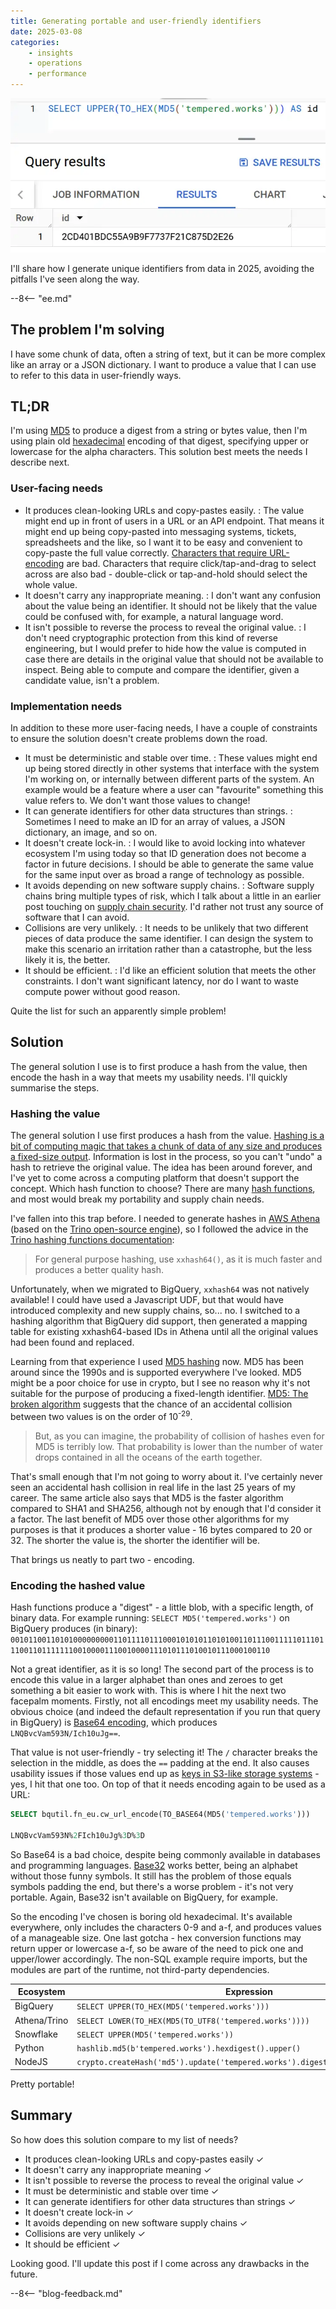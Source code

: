 ```yaml
---
title: Generating portable and user-friendly identifiers
date: 2025-03-08
categories:
    - insights
    - operations
    - performance
---
```


![A screenshot of the BigQuery console, with example SQL for generating an identfier from a string value as I outline below](./assets/image.webp)

I'll share how I generate unique identifiers from data in 2025, avoiding the pitfalls I've seen along the way.

--8<-- "ee.md"

<!-- more -->

## The problem I'm solving

I have some chunk of data, often a string of text, but it can be more complex like an array or a JSON dictionary. I want to produce a value that I can use to refer to this data in user-friendly ways.

## TL;DR

I'm using [MD5](https://en.wikipedia.org/wiki/MD5) to produce a digest from a string or bytes value, then I'm using plain old [hexadecimal](https://en.wikipedia.org/wiki/Hexadecimal) encoding of that digest, specifying upper or lowercase for the alpha characters. This solution best meets the needs I describe next.

### User-facing needs

- It produces clean-looking URLs and copy-pastes easily.
: The value might end up in front of users in a URL or an API endpoint. That means it might end up being copy-pasted into messaging systems, tickets, spreadsheets and the like, so I want it to be easy and convenient to copy-paste the full value correctly. [Characters that require URL-encoding](https://en.wikipedia.org/wiki/Percent-encoding) are bad. Characters that require click/tap-and-drag to select across are also bad - double-click or tap-and-hold should select the whole value.
- It doesn't carry any inappropriate meaning.
: I don't want any confusion about the value being an identifier. It should not be likely that the value could be confused with, for example, a natural language word.
- It isn't possible to reverse the process to reveal the original value.
: I don't need cryptographic protection from this kind of reverse engineering, but I would prefer to hide how the value is computed in case there are details in the original value that should not be available to inspect. Being able to compute and compare the identifier, given a candidate value, isn't a problem.

### Implementation needs

In addition to these more user-facing needs, I have a couple of constraints to ensure the solution doesn't create problems down the road.

- It must be deterministic and stable over time.
: These values might end up being stored directly in other systems that interface with the system I'm working on, or internally between different parts of the system. An example would be a feature where a user can "favourite" something this value refers to. We don't want those values to change!
- It can generate identifiers for other data structures than strings.
: Sometimes I need to make an ID for an array of values, a JSON dictionary, an image, and so on.
- It doesn't create lock-in.
: I would like to avoid locking into whatever ecosystem I'm using today so that ID generation does not become a factor in future decisions. I should be able to generate the same value for the same input over as broad a range of technology as possible.
- It avoids depending on new software supply chains.
: Software supply chains bring multiple types of risk, which I talk about a little in an earlier post touching on [supply chain security](../2024-05-01-how-i-do-python-supply-chain-security/index.md#assessing-dependency-risk). I'd rather not trust any source of software that I can avoid.
- Collisions are very unlikely.
: It needs to be unlikely that two different pieces of data produce the same identifier. I can design the system to make this scenario an irritation rather than a catastrophe, but the less likely it is, the better.
- It should be efficient.
: I'd like an efficient solution that meets the other constraints. I don't want significant latency, nor do I want to waste compute power without good reason.

Quite the list for such an apparently simple problem!

## Solution

The general solution I use is to first produce a hash from the value, then encode the hash in a way that meets my usability needs. I'll quickly summarise the steps.

### Hashing the value

The general solution I use first produces a hash from the value. [Hashing is a bit of computing magic that takes a chunk of data of any size and produces a fixed-size output](https://en.wikipedia.org/wiki/Hash_function). Information is lost in the process, so you can't "undo" a hash to retrieve the original value. The idea has been around forever, and I've yet to come across a computing platform that doesn't support the concept. Which hash function to choose? There are many [hash functions](https://en.wikipedia.org/wiki/List_of_hash_functions), and most would break my portability and supply chain needs.

I've fallen into this trap before. I needed to generate hashes in [AWS Athena](https://docs.aws.amazon.com/athena/) (based on the [Trino open-source engine](https://trino.io/)), so I followed the advice in the [Trino hashing functions documentation](https://trino.io/docs/current/functions/binary.html#hashing-functions):

> For general purpose hashing, use `xxhash64()`, as it is much faster and produces a better quality hash.

Unfortunately, when we migrated to BigQuery, `xxhash64` was not natively available! I could have used a Javascript UDF, but that would have introduced complexity and new supply chains, so... no. I switched to a hashing algorithm that BigQuery did support, then generated a mapping table for existing xxhash64-based IDs in Athena until all the original values had been found and replaced.

Learning from that experience I used [MD5 hashing](https://en.wikipedia.org/wiki/MD5) now. MD5 has been around since the 1990s and is supported everywhere I've looked. MD5 might be a poor choice for use in crypto, but I see no reason why it's not suitable for the purpose of producing a fixed-length identifier. [MD5: The broken algorithm](https://www.avira.com/en/blog/md5-the-broken-algorithm) suggests that the chance of an accidental collision between two values is on the order of 10<sup>-29</sup>.

> But, as you can imagine, the probability of collision of hashes even for MD5 is terribly low. That probability is lower than the number of water drops contained in all the oceans of the earth together.

That's small enough that I'm not going to worry about it. I've certainly never seen an accidental hash collision in real life in the last 25 years of my career. The same article also says that MD5 is the faster algorithm compared to SHA1 and SHA256, although not by enough that I'd consider it a factor. The last benefit of MD5 over those other algorithms for my purposes is that it produces a shorter value - 16 bytes compared to 20 or 32. The shorter the value is, the shorter the identifier will be.

That brings us neatly to part two - encoding.

### Encoding the hashed value

Hash functions produce a "digest" - a little blob, with a specific length, of binary data. For example running: `SELECT MD5('tempered.works')` on BigQuery produces (in binary): `00101100110101000000000110111101110001010101101010011011100111110111011100110111111100100001110010000111010111010010111000100110`

Not a great identifier, as it is so long! The second part of the process is to encode this value in a larger alphabet than ones and zeroes to get something a bit easier to work with. This is where I hit the next two facepalm moments. Firstly, not all encodings meet my usability needs. The obvious choice (and indeed the default representation if you run that query in BigQuery) is [Base64 encoding](https://en.wikipedia.org/wiki/Base64), which produces `LNQBvcVam593N/Ich10uJg==`.

That value is not user-friendly - try selecting it! The `/` character breaks the selection in the middle, as does the `==` padding at the end. It also causes usability issues if those values end up as [keys in S3-like storage systems](https://docs.aws.amazon.com/AmazonS3/latest/userguide/object-keys.html) - yes, I hit that one too. On top of that it needs encoding again to be used as a URL:

```sql
SELECT bqutil.fn_eu.cw_url_encode(TO_BASE64(MD5('tempered.works')))

LNQBvcVam593N%2FIch10uJg%3D%3D
```

So Base64 is a bad choice, despite being commonly available in databases and programming languages. [Base32](https://en.wikipedia.org/wiki/Base32) works better, being an alphabet without those funny symbols. It still has the problem of those equals symbols padding the end, but there's a worse problem - it's not very portable. Again, Base32 isn't available on BigQuery, for example.

So the encoding I've chosen is boring old hexadecimal. It's available everywhere, only includes the characters 0-9 and a-f, and produces values of a manageable size. One last gotcha - hex conversion functions may return upper or lowercase a-f, so be aware of the need to pick one and upper/lower accordingly. The non-SQL example require imports, but the modules are part of the runtime, not third-party dependencies.

|Ecosystem|Expression|Output|
|---------|----------|------|
|BigQuery|`SELECT UPPER(TO_HEX(MD5('tempered.works')))`|`2CD401BDC55A9B9F7737F21C875D2E26`|
|Athena/Trino|`SELECT LOWER(TO_HEX(MD5(TO_UTF8('tempered.works'))))`|`2CD401BDC55A9B9F7737F21C875D2E26`|
|Snowflake|`SELECT UPPER(MD5('tempered.works'))`|`2CD401BDC55A9B9F7737F21C875D2E26`|
|Python|`hashlib.md5(b'tempered.works').hexdigest().upper()`|`2CD401BDC55A9B9F7737F21C875D2E26`|
|NodeJS|`crypto.createHash('md5').update('tempered.works').digest('hex').toUpperCase()`|`2CD401BDC55A9B9F7737F21C875D2E26`|

Pretty portable!

## Summary

So how does this solution compare to my list of needs?

- It produces clean-looking URLs and copy-pastes easily ✓
- It doesn't carry any inappropriate meaning ✓
- It isn't possible to reverse the process to reveal the original value ✓
- It must be deterministic and stable over time ✓
- It can generate identifiers for other data structures than strings ✓
- It doesn't create lock-in ✓
- It avoids depending on new software supply chains ✓
- Collisions are very unlikely ✓
- It should be efficient ✓

Looking good. I'll update this post if I come across any drawbacks in the future.

--8<-- "blog-feedback.md"


